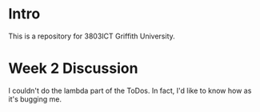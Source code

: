 # Intro
This is a repository for 3803ICT Griffith University.
# Week 2 Discussion
I couldn't do the lambda part of the ToDos. In fact, I'd like to know how as it's bugging me.
